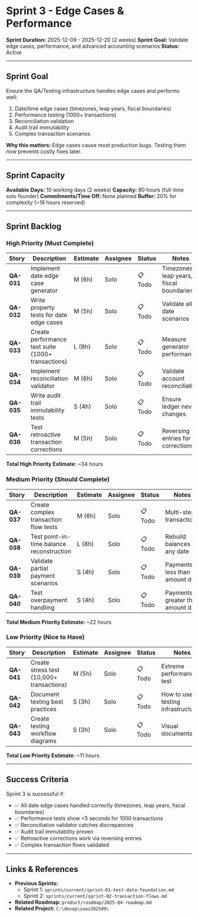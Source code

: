 # Sprint 3 - Edge Cases & Performance

**Sprint Duration:** 2025-12-09 - 2025-12-20 (2 weeks)
**Sprint Goal:** Validate edge cases, performance, and advanced accounting scenarios
**Status:** Active

---

## Sprint Goal

Ensure the QA/Testing infrastructure handles edge cases and performs well:
1. Date/time edge cases (timezones, leap years, fiscal boundaries)
2. Performance testing (1000+ transactions)
3. Reconciliation validation
4. Audit trail immutability
5. Complex transaction scenarios

**Why this matters:** Edge cases cause most production bugs. Testing them now prevents costly fixes later.

---

## Sprint Capacity

**Available Days:** 10 working days (2 weeks)
**Capacity:** 80 hours (full-time solo founder)
**Commitments/Time Off:** None planned
**Buffer:** 20% for complexity (~16 hours reserved)

---

## Sprint Backlog

### High Priority (Must Complete)

| Story | Description | Estimate | Assignee | Status | Notes |
|-------|-------------|----------|----------|--------|-------|
| **QA-031** | Implement date edge case generator | M (6h) | Solo | 📋 Todo | Timezones, leap years, fiscal boundaries |
| **QA-032** | Write property tests for date edge cases | M (5h) | Solo | 📋 Todo | Validate all date scenarios |
| **QA-033** | Create performance test suite (1000+ transactions) | L (8h) | Solo | 📋 Todo | Measure generator performance |
| **QA-034** | Implement reconciliation validator | M (6h) | Solo | 📋 Todo | Validate account reconciliation |
| **QA-035** | Write audit trail immutability tests | S (4h) | Solo | 📋 Todo | Ensure ledger never changes |
| **QA-036** | Test retroactive transaction corrections | M (5h) | Solo | 📋 Todo | Reversing entries for corrections |

**Total High Priority Estimate:** ~34 hours

### Medium Priority (Should Complete)

| Story | Description | Estimate | Assignee | Status | Notes |
|-------|-------------|----------|----------|--------|-------|
| **QA-037** | Create complex transaction flow tests | M (6h) | Solo | 📋 Todo | Multi-step transactions |
| **QA-038** | Test point-in-time balance reconstruction | L (8h) | Solo | 📋 Todo | Rebuild balances at any date |
| **QA-039** | Validate partial payment scenarios | S (4h) | Solo | 📋 Todo | Payments less than amount due |
| **QA-040** | Test overpayment handling | S (4h) | Solo | 📋 Todo | Payments greater than amount due |

**Total Medium Priority Estimate:** ~22 hours

### Low Priority (Nice to Have)

| Story | Description | Estimate | Assignee | Status | Notes |
|-------|-------------|----------|----------|--------|-------|
| **QA-041** | Create stress test (10,000+ transactions) | M (5h) | Solo | 📋 Todo | Extreme performance test |
| **QA-042** | Document testing best practices | S (3h) | Solo | 📋 Todo | How to use testing infrastructure |
| **QA-043** | Create testing workflow diagrams | S (3h) | Solo | 📋 Todo | Visual documentation |

**Total Low Priority Estimate:** ~11 hours

---

## Success Criteria

Sprint 3 is successful if:
- ✅ All date edge cases handled correctly (timezones, leap years, fiscal boundaries)
- ✅ Performance tests show <5 seconds for 1000 transactions
- ✅ Reconciliation validator catches discrepancies
- ✅ Audit trail immutability proven
- ✅ Retroactive corrections work via reversing entries
- ✅ Complex transaction flows validated

---

## Links & References

- **Previous Sprints:**
  - Sprint 1: `sprints/current/sprint-01-test-data-foundation.md`
  - Sprint 2: `sprints/current/sprint-02-transaction-flows.md`
- **Related Roadmap:** `product/roadmap/2025-Q4-roadmap.md`
- **Related Project:** `C:\devop\saas202509\`
